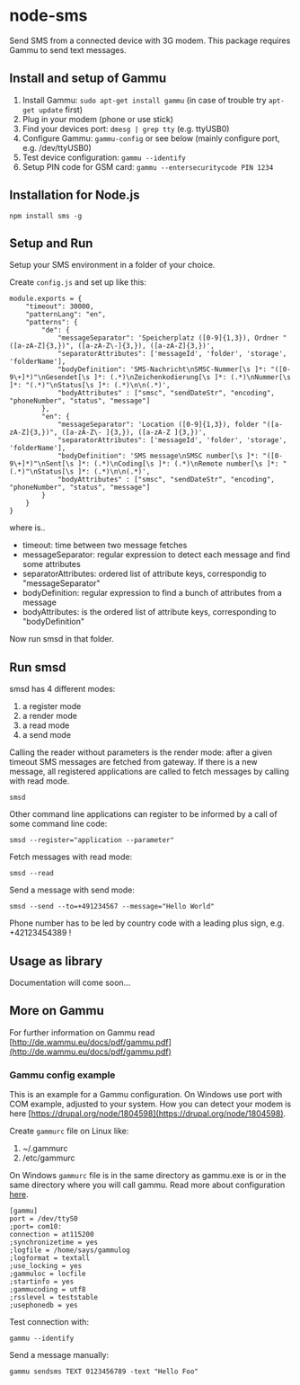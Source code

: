 node-sms
========

Send SMS from a connected device with 3G modem. This package requires Gammu to send text messages.

## Install and setup of Gammu ##

  1. Install Gammu: `sudo apt-get install gammu` (in case of trouble try `apt-get update` first)
  2. Plug in your modem (phone or use stick)
  3. Find your devices port: `dmesg | grep tty` (e.g. ttyUSB0)
  4. Configure Gammu: `gammu-config` or see below (mainly configure port, e.g. /dev/ttyUSB0)
  5. Test device configuration: `gammu --identify`
  6. Setup PIN code for GSM card: `gammu --entersecuritycode PIN 1234`

## Installation for Node.js ##

	npm install sms -g

## Setup and Run ##

Setup your SMS environment in a folder of your choice. 

Create `config.js` and set up like this:

	module.exports = {
		"timeout": 30000,
		"patternLang": "en",
		"patterns": {
			"de": {
    			"messageSeparator": 'Speicherplatz ([0-9]{1,3}), Ordner "([a-zA-Z]{3,})", ([a-zA-Z\-]{3,}), ([a-zA-Z]{3,})',
    			"separatorAttributes": ['messageId', 'folder', 'storage', 'folderName'],
				"bodyDefinition": 'SMS-Nachricht\nSMSC-Nummer[\s ]*: "([0-9\+]*)"\nGesendet[\s ]*: (.*)\nZeichenkodierung[\s ]*: (.*)\nNummer[\s ]*: "(.*)"\nStatus[\s ]*: (.*)\n\n(.*)',
				"bodyAttributes" : ["smsc", "sendDateStr", "encoding", "phoneNumber", "status", "message"]
			},
			"en": {
				"messageSeparator": 'Location ([0-9]{1,3}), folder "([a-zA-Z]{3,})", ([a-zA-Z\- ]{3,}), ([a-zA-Z ]{3,})',
				"separatorAttributes": ['messageId', 'folder', 'storage', 'folderName'],
				"bodyDefinition": 'SMS message\nSMSC number[\s ]*: "([0-9\+]*)"\nSent[\s ]*: (.*)\nCoding[\s ]*: (.*)\nRemote number[\s ]*: "(.*)"\nStatus[\s ]*: (.*)\n\n(.*)',
				"bodyAttributes" : ["smsc", "sendDateStr", "encoding", "phoneNumber", "status", "message"]
			}
		}
	}

where is..

- timeout: time between two message fetches
- messageSeparator: regular expression to detect each message and find some attributes
- separatorAttributes: ordered list of attribute keys, correspondig to "messageSeparator"
- bodyDefinition: regular expression to find a bunch of attributes from a message
- bodyAttributes: is the ordered list of attribute keys, corresponding to "bodyDefinition"

Now run smsd in that folder.

## Run smsd ##

smsd has 4 different modes:

1. a register mode
2. a render mode
3. a read mode
4. a send mode

Calling the reader without parameters is the render mode: after a given timeout SMS messages are fetched from gateway. If there is a new message, all registered applications are called to fetch messages by calling with read mode.

	smsd

Other command line applications can register to be informed by a call of some command line code:

	smsd --register="application --parameter"

Fetch messages with read mode:
	
	smsd --read

Send a message with send mode:

	smsd --send --to=+491234567 --message="Hello World"

Phone number has to be led by country code with a leading plus sign, e.g. +42123454389 !

## Usage as library ##

Documentation will come soon...

## More on Gammu ##

For further information on Gammu read [http://de.wammu.eu/docs/pdf/gammu.pdf](http://de.wammu.eu/docs/pdf/gammu.pdf)

### Gammu config example ###

This is an example for a Gammu configuration. On Windows use port with COM example, adjusted to your system.
How you can detect your modem is here [https://drupal.org/node/1804598](https://drupal.org/node/1804598).

Create `gammurc` file on Linux like:

1. ~/.gammurc
2. /etc/gammurc

On Windows `gammurc` file is in the same directory as gammu.exe is or in the same directory where you will call gammu. Read more about configuration [here](http://wammu.eu/docs/manual/config/).

	[gammu]
	port = /dev/ttyS0
	;port= com10:
	connection = at115200
	;synchronizetime = yes
	;logfile = /home/says/gammulog
	;logformat = textall
	;use_locking = yes
	;gammuloc = locfile
	;startinfo = yes
	;gammucoding = utf8
	;rsslevel = teststable
	;usephonedb = yes

Test connection with:

	gammu --identify
	
Send a message manually:	
	
	gammu sendsms TEXT 0123456789 -text "Hello Foo"

